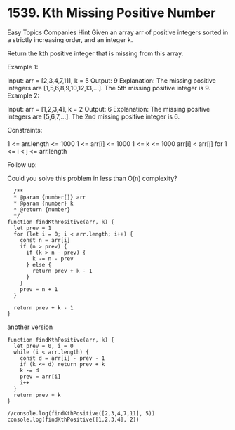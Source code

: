 # 1539. Kth Missing Positive Number

Easy
Topics
Companies
Hint
Given an array arr of positive integers sorted in a strictly increasing order, and an integer k.

Return the kth positive integer that is missing from this array.

Example 1:

Input: arr = [2,3,4,7,11], k = 5
Output: 9
Explanation: The missing positive integers are [1,5,6,8,9,10,12,13,...]. The 5th missing positive integer is 9.
Example 2:

Input: arr = [1,2,3,4], k = 2
Output: 6
Explanation: The missing positive integers are [5,6,7,...]. The 2nd missing positive integer is 6.

Constraints:

1 <= arr.length <= 1000
1 <= arr[i] <= 1000
1 <= k <= 1000
arr[i] < arr[j] for 1 <= i < j <= arr.length

Follow up:

Could you solve this problem in less than O(n) complexity?

```
  /**
  * @param {number[]} arr
  * @param {number} k
  * @return {number}
  */
function findKthPositive(arr, k) {
  let prev = 1
  for (let i = 0; i < arr.length; i++) {
    const n = arr[i]
    if (n > prev) {
      if (k > n - prev) {
        k -= n - prev
      } else {
        return prev + k - 1
      }
    }
    prev = n + 1
  }

  return prev + k - 1
}
```

another version

```
function findKthPositive(arr, k) {
  let prev = 0, i = 0
  while (i < arr.length) {
    const d = arr[i] - prev - 1
    if (k <= d) return prev + k
    k -= d
    prev = arr[i]
    i++
  }
  return prev + k
}

//console.log(findKthPositive([2,3,4,7,11], 5))
console.log(findKthPositive([1,2,3,4], 2))

```
